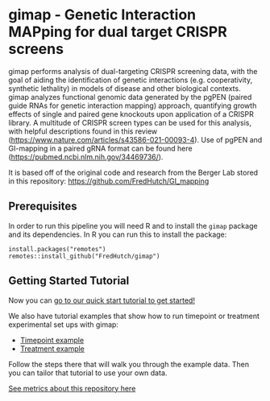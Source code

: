 # gimap - Genetic Interaction MAPping for dual target CRISPR screens

gimap performs analysis of dual-targeting CRISPR screening data, with the goal of aiding the identification of genetic interactions (e.g. cooperativity, synthetic lethality) in models of disease and other biological contexts. gimap analyzes functional genomic data generated by the pgPEN (paired guide RNAs for genetic interaction mapping) approach, quantifying growth effects of single and paired gene knockouts upon application of a CRISPR library. A multitude of CRISPR screen types can be used for this analysis, with helpful descriptions found in this review (https://www.nature.com/articles/s43586-021-00093-4). Use of pgPEN and GI-mapping in a paired gRNA format can be found here (https://pubmed.ncbi.nlm.nih.gov/34469736/).

It is based off of the original code and research from the Berger Lab stored in this repository: https://github.com/FredHutch/GI_mapping

## Prerequisites

In order to run this pipeline you will need R and to install the `gimap` package and its dependencies. In R you can run this to install the package:
```
install.packages("remotes")
remotes::install_github("FredHutch/gimap")
```

## Getting Started Tutorial

Now you can [go to our quick start tutorial to get started!](https://fredhutch.github.io/gimap/articles/quick-start.html)

We also have tutorial examples that show how to run timepoint or treatment experimental set ups with gimap:

- [Timepoint example](https://fredhutch.github.io/gimap/articles/timepoint-example.html)
- [Treatment example](https://fredhutch.github.io/gimap/articles/treatment-example.html)

Follow the steps there that will walk you through the example data. Then you can tailor that tutorial to use your own data.



[See metrics about this repository here](https://cauldron.io/project/8779/stats.svg)
